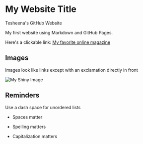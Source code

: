 # My Website Title
Tesheena's GitHub Website 

My first website using Markdown and GitHub Pages.

Here's a clickable link: [My favorite online magazine](https://emergencemagazine.org/)

## Images

Images look like links except with an exclamation directly in front

![My Shiny Image](https://i1.pickpik.com/photos/971/210/372/mt-fuji-sea-of-clouds-sunrise-preview.jpg)

## Reminders

Use a dash space for unordered lists

- Spaces matter

- Spelling matters

- Capitalization matters
